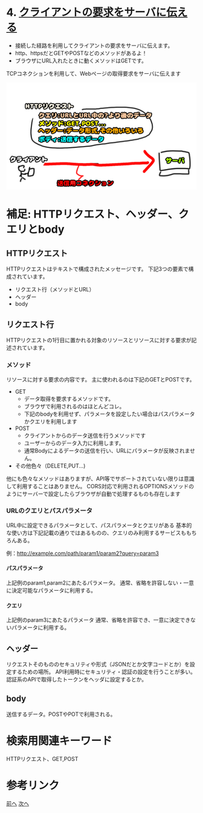 # 4. [クライアントの要求をサーバに伝える](4.md)
- 接続した経路を利用してクライアントの要求をサーバに伝えます。
- http、httpsだとGETやPOSTなどのメソッドがあるよ！
- ブラウザにURL入れたときに動くメソッドはGETです。

TCPコネクションを利用して、Webページの取得要求をサーバに伝えます

![HTTPRequest](img/Request.png)


# 補足: HTTPリクエスト、ヘッダー、クエリとbody
## HTTPリクエスト
HTTPリクエストはテキストで構成されたメッセージです。
下記3つの要素で構成されています。
- リクエスト行（メソッドとURL）
- ヘッダー
- body

## リクエスト行
HTTPリクエストの1行目に置かれる対象のリソースとリソースに対する要求が記述されています。
### メソッド
リソースに対する要求の内容です。
主に使われるのは下記のGETとPOSTです。
- GET
    - データ取得を要求するメソッドです。
    - ブラウザで利用されるのはほとんどコレ。
    - 下記のbodyを利用せず、パラメータを設定したい場合はパスパラメータかクエリを利用します
- POST
    - クライアントからのデータ送信を行うメソッドです
    - ユーザーからのデータ入力に利用します。
    - 通常Bodyによるデータの送信を行い、URLにパラメータが反映されません。
- その他色々（DELETE,PUT...)

他にも色々なメソッドはありますが、API等でサポートされていない限りは意識して利用することはありません。
CORS対応で利用されるOPTIONSメソッドのようにサーバーで設定したらブラウザが自動で処理するものも存在します

### URLのクエリとパスパラメータ
URL中に設定できるパラメータとして、パスパラメータとクエリがある
基本的な使い方は下記記載の通りではあるものの、クエリのみ利用するサービスももちろんある。

例：http://example.com/path/param1/param2?query=param3

#### パスパラメータ
上記例のparam1,param2にあたるパラメータ。
通常、省略を許容しない・一意に決定可能なパラメータに利用する。

#### クエリ
上記例のparam3にあたるパラメータ
通常、省略を許容でき、一意に決定できないパラメータに利用する。

## ヘッダー
リクエストそのもののセキュリティや形式（JSONだとか文字コードとか）を設定するための場所。
API利用時にセキュリティ・認証の設定を行うことが多い。
認証系のAPIで取得したトークンをヘッダに設定するとか。
## body
送信するデータ。POSTやPOTで利用される。
# 検索用関連キーワード
HTTPリクエスト、GET,POST
# 参考リンク


[前へ](3.md) [次へ](5.md)